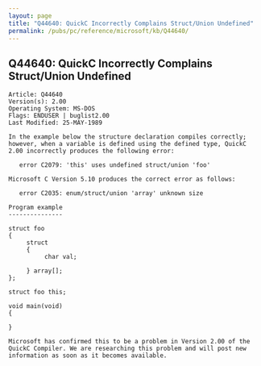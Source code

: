 ```yaml
---
layout: page
title: "Q44640: QuickC Incorrectly Complains Struct/Union Undefined"
permalink: /pubs/pc/reference/microsoft/kb/Q44640/
---
```


## Q44640: QuickC Incorrectly Complains Struct/Union Undefined

	Article: Q44640
	Version(s): 2.00
	Operating System: MS-DOS
	Flags: ENDUSER | buglist2.00
	Last Modified: 25-MAY-1989
	
	In the example below the structure declaration compiles correctly;
	however, when a variable is defined using the defined type, QuickC
	2.00 incorrectly produces the following error:
	
	   error C2079: 'this' uses undefined struct/union 'foo'
	
	Microsoft C Version 5.10 produces the correct error as follows:
	
	   error C2035: enum/struct/union 'array' unknown size
	
	Program example
	---------------
	
	struct foo
	{
	     struct
	     {
	          char val;
	
	     } array[];
	};
	
	struct foo this;
	
	void main(void)
	{
	
	}
	
	Microsoft has confirmed this to be a problem in Version 2.00 of the
	QuickC Compiler. We are researching this problem and will post new
	information as soon as it becomes available.

